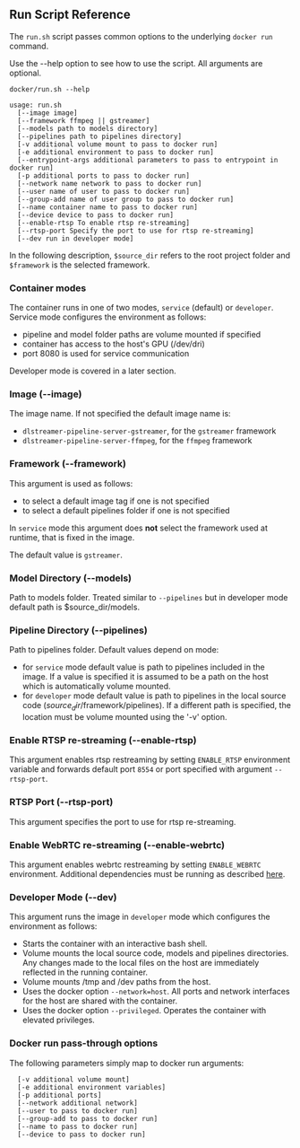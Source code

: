 ## Run Script Reference
The `run.sh` script passes common options to the underlying `docker run` command.

Use the --help option to see how to use the script. All arguments are optional.

```
docker/run.sh --help
```
```
usage: run.sh
  [--image image]
  [--framework ffmpeg || gstreamer]
  [--models path to models directory]
  [--pipelines path to pipelines directory]
  [-v additional volume mount to pass to docker run]
  [-e additional environment to pass to docker run]
  [--entrypoint-args additional parameters to pass to entrypoint in docker run]
  [-p additional ports to pass to docker run]
  [--network name network to pass to docker run]
  [--user name of user to pass to docker run]
  [--group-add name of user group to pass to docker run]
  [--name container name to pass to docker run]
  [--device device to pass to docker run]
  [--enable-rtsp To enable rtsp re-streaming]
  [--rtsp-port Specify the port to use for rtsp re-streaming]
  [--dev run in developer mode]
```

In the following description, `$source_dir` refers to the root project folder and `$framework` is the selected framework.

### Container modes
The container runs in one of two modes, `service` (default) or `developer`. Service mode configures the environment as follows:
* pipeline and model folder paths are volume mounted if specified
* container has access to the host's GPU (/dev/dri)
* port 8080 is used for service communication

Developer mode is covered in a later section.

### Image (--image)
The image name. If not specified the default image name is:
* `dlstreamer-pipeline-server-gstreamer`, for the `gstreamer` framework
* `dlstreamer-pipeline-server-ffmpeg`, for the `ffmpeg` framework

### Framework (--framework)
This argument is used as follows:
* to select a default image tag if one is not specified
* to select a default pipelines folder if one is not specified

In `service` mode this argument does __not__ select the framework used at runtime, that is fixed in the image.

The default value is `gstreamer`.

### Model Directory (--models)
Path to models folder. Treated similar to `--pipelines` but in developer mode default path is $source_dir/models.

### Pipeline Directory (--pipelines)
Path to pipelines folder. Default values depend on mode:
* for `service` mode default value is path to pipelines included in the image. If a value is specified it is assumed to be a path on the host which is automatically volume mounted.
* for `developer` mode default value is path to pipelines in the local source code ($source_dir/$framework/pipelines). If a different path is specified, the location must be volume mounted using the '-v' option.

### Enable RTSP re-streaming (--enable-rtsp)
This argument enables rtsp restreaming by setting `ENABLE_RTSP` environment variable and forwards default port `8554` or port specified with argument `--rtsp-port`.

### RTSP Port (--rtsp-port)
This argument specifies the port to use for rtsp re-streaming.

### Enable WebRTC re-streaming (--enable-webrtc)
This argument enables webrtc restreaming by setting `ENABLE_WEBRTC` environment. Additional dependencies must be running as described [here](./samples/webrtc/README.md).

### Developer Mode (--dev)
This argument runs the image in `developer` mode which configures the environment as follows:

* Starts the container with an interactive bash shell.
* Volume mounts the local source code, models and pipelines
  directories. Any changes made to the local files on the host are
  immediately reflected in the running container.
* Volume mounts /tmp and /dev paths from the host.
* Uses the docker option `--network=host`. All ports and network interfaces for the host are shared with the container.
* Uses the docker option `--privileged`. Operates the container with elevated privileges.

### Docker run pass-through options
The following parameters simply map to docker run arguments:
```
  [-v additional volume mount]
  [-e additional environment variables]
  [-p additional ports]
  [--network additional network]
  [--user to pass to docker run]
  [--group-add to pass to docker run]
  [--name to pass to docker run]
  [--device to pass to docker run]
```
